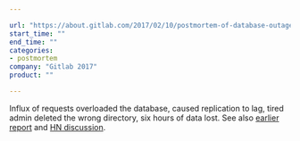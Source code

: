 ```yaml
---

url: "https://about.gitlab.com/2017/02/10/postmortem-of-database-outage-of-january-31/"
start_time: ""
end_time: ""
categories:
- postmortem
company: "Gitlab 2017"
product: ""

---
```


Influx of requests overloaded the database, caused replication to lag, tired admin deleted the wrong directory, six hours of data lost. See also [earlier report](https://about.gitlab.com/2017/02/01/gitlab-dot-com-database-incident) and [HN discussion](https://news.ycombinator.com/item?id=13537052).
